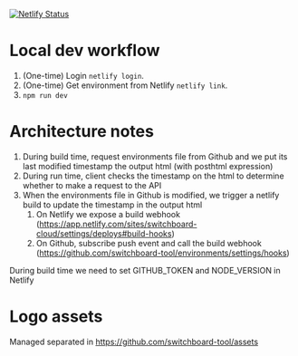 [![Netlify Status](https://api.netlify.com/api/v1/badges/e0daa35a-8356-4e03-b337-7ce79b55a758/deploy-status)](https://app.netlify.com/sites/switchboard-cloud/deploys)

# Local dev workflow

1. (One-time) Login `netlify login`.
2. (One-time) Get environment from Netlify `netlify link`.
3. `npm run dev`

# Architecture notes

1. During build time, request environments file from Github and we put its last modified timestamp the output html (with posthtml expression)
2. During run time, client checks the timestamp on the html to determine whether to make a request to the API
3. When the environments file in Github is modified, we trigger a netlify build to update the timestamp in the output html
   1. On Netlify we expose a build webhook (https://app.netlify.com/sites/switchboard-cloud/settings/deploys#build-hooks)
   2. On Github, subscribe push event and call the build webhook (https://github.com/switchboard-tool/environments/settings/hooks)

During build time we need to set GITHUB_TOKEN and NODE_VERSION in Netlify

# Logo assets

Managed separated in https://github.com/switchboard-tool/assets
